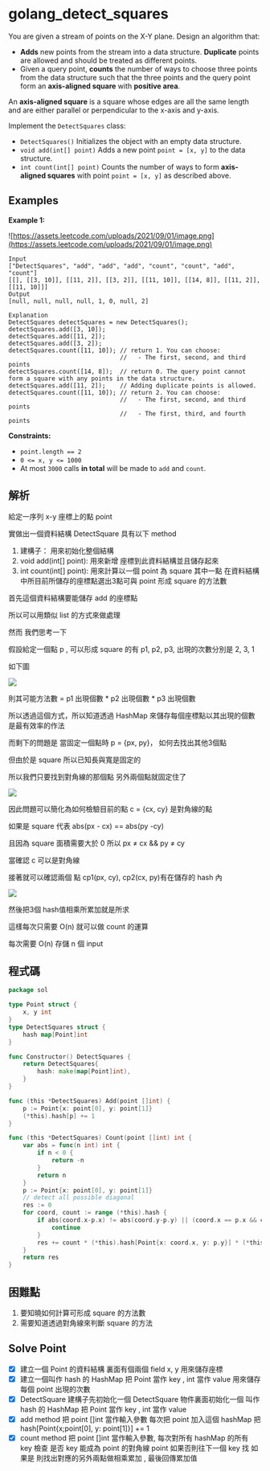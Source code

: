 # golang_detect_squares

You are given a stream of points on the X-Y plane. Design an algorithm that:

- **Adds** new points from the stream into a data structure. **Duplicate** points are allowed and should be treated as different points.
- Given a query point, **counts** the number of ways to choose three points from the data structure such that the three points and the query point form an **axis-aligned square** with **positive area**.

An **axis-aligned square** is a square whose edges are all the same length and are either parallel or perpendicular to the x-axis and y-axis.

Implement the `DetectSquares` class:

- `DetectSquares()` Initializes the object with an empty data structure.
- `void add(int[] point)` Adds a new point `point = [x, y]` to the data structure.
- `int count(int[] point)` Counts the number of ways to form **axis-aligned squares** with point `point = [x, y]` as described above.

## Examples

**Example 1:**

![https://assets.leetcode.com/uploads/2021/09/01/image.png](https://assets.leetcode.com/uploads/2021/09/01/image.png)

```
Input
["DetectSquares", "add", "add", "add", "count", "count", "add", "count"]
[[], [[3, 10]], [[11, 2]], [[3, 2]], [[11, 10]], [[14, 8]], [[11, 2]], [[11, 10]]]
Output
[null, null, null, null, 1, 0, null, 2]

Explanation
DetectSquares detectSquares = new DetectSquares();
detectSquares.add([3, 10]);
detectSquares.add([11, 2]);
detectSquares.add([3, 2]);
detectSquares.count([11, 10]); // return 1. You can choose:
                               //   - The first, second, and third points
detectSquares.count([14, 8]);  // return 0. The query point cannot form a square with any points in the data structure.
detectSquares.add([11, 2]);    // Adding duplicate points is allowed.
detectSquares.count([11, 10]); // return 2. You can choose:
                               //   - The first, second, and third points
                               //   - The first, third, and fourth points

```

**Constraints:**

- `point.length == 2`
- `0 <= x, y <= 1000`
- At most `3000` calls **in total** will be made to `add` and `count`.

## 解析

給定一序列 x-y 座標上的點 point 

實做出一個資料結構 DetectSquare 具有以下 method

1. 建構子： 用來初始化整個結構
2. void add(int[] point): 用來新增 座標到此資料結構並且儲存起來
3. int count(int[] point): 用來計算以一個 point 為 square 其中一點 在資料結構中所目前所儲存的座標點選出3點可與 point 形成 square 的方法數

首先這個資料結構要能儲存 add 的座標點

所以可以用類似 list 的方式來做處理

然而 我們思考一下

假設給定一個點 p , 可以形成 square 的有 p1, p2, p3, 出現的次數分別是 2, 3, 1

如下圖

![](https://i.imgur.com/ixCwAet.png)

則其可能方法數 = p1 出現個數 * p2 出現個數 * p3  出現個數

所以透過這個方式，所以知道透過 HashMap 來儲存每個座標點以其出現的個數是最有效率的作法

而剩下的問題是 當固定一個點時 p = {px, py}， 如何去找出其他3個點

但由於是 square 所以已知長與寬是固定的

所以我們只要找到對角線的那個點 另外兩個點就固定住了

![](https://i.imgur.com/FW7BQ1X.png)


因此問題可以簡化為如何檢驗目前的點 c = {cx, cy} 是對角線的點

如果是 square 代表 abs(px - cx) == abs(py -cy) 

且因為 square 面積需要大於 0 所以 px ≠ cx && py ≠ cy

當確認 c 可以是對角線

接著就可以確認兩個 點 cp1(px, cy), cp2(cx, py)有在儲存的 hash 內

![](https://i.imgur.com/Jgc2tYm.png)

然後把3個 hash值相乘所累加就是所求

這樣每次只需要 O(n) 就可以做 count 的運算

每次需要 O(n) 存儲 n 個 input

## 程式碼
```go
package sol

type Point struct {
	x, y int
}
type DetectSquares struct {
	hash map[Point]int
}

func Constructor() DetectSquares {
	return DetectSquares{
		hash: make(map[Point]int),
	}
}

func (this *DetectSquares) Add(point []int) {
	p := Point{x: point[0], y: point[1]}
	(*this).hash[p] += 1
}

func (this *DetectSquares) Count(point []int) int {
	var abs = func(n int) int {
		if n < 0 {
			return -n
		}
		return n
	}
	p := Point{x: point[0], y: point[1]}
	// detect all possible diagonal
	res := 0
	for coord, count := range (*this).hash {
		if abs(coord.x-p.x) != abs(coord.y-p.y) || (coord.x == p.x && coord.y == p.y) {
			continue
		}
		res += count * (*this).hash[Point{x: coord.x, y: p.y}] * (*this).hash[Point{x: p.x, y: coord.y}]
	}
	return res
}

```
## 困難點

1. 要知曉如何計算可形成 square 的方法數
2. 需要知道透過對角線來判斷 square 的方法

## Solve Point

- [x]  建立一個 Point 的資料結構 裏面有個兩個 field x, y 用來儲存座標
- [x]  建立一個叫作 hash 的 HashMap 把 Point 當作 key , int 當作 value 用來儲存每個 point 出現的次數
- [x]  DetectSquare 建構子先初始化一個 DetectSquare 物件裏面初始化一個 叫作 hash 的 HashMap 把 Point 當作 key , int 當作 value
- [x]  add method 把 point []int 當作輸入參數 每次把 point 加入這個 hashMap 把 hash[Point{x;point[0], y: point[1]}] += 1
- [x]  count method 把 point []int 當作輸入參數, 每次對所有 hashMap 的所有 key 檢查 是否 key 能成為 point 的對角線 point 如果否則往下一個 key 找 如果是 則找出對應的另外兩點做相乘累加 , 最後回傳累加值